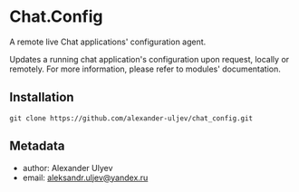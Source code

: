 # Chat.Config

A remote live Chat applications' configuration agent.

Updates a running chat application's configuration upon request, locally or
remotely. For more information, please refer to modules' documentation.

## Installation

`git clone https://github.com/alexander-uljev/chat_config.git`

## Metadata

- author: Alexander Ulyev
- email: aleksandr.uljev@yandex.ru
